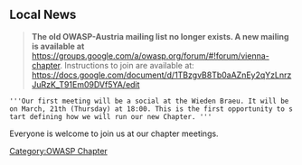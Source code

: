 ## Local News

> **The old OWASP-Austria mailing list no longer exists. A new mailing
> is available at**
> <https://groups.google.com/a/owasp.org/forum/#!forum/vienna-chapter>.
> Instructions to join are available at:
> <https://docs.google.com/document/d/1TBzgvB8Tb0aAZnEy2qYzLnrzJuRzK_T91Em09DVf5YA/edit>

`'''Our first meeting will be a social at the Wieden Braeu. It will be on March, 21th (Thursday) at 18:00. This is the first opportunity to start defining how we will run our new Chapter. '''`

Everyone is welcome to join us at our chapter meetings.

[Category:OWASP Chapter](Category:OWASP_Chapter "wikilink")